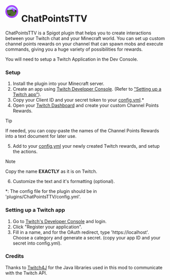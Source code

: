 <img src="icon.png" style="width: 40px; float: left; padding-right: 10px; vertical-align: baseline;"/> <h1>ChatPointsTTV</h1>

ChatPointsTTV is a Spigot plugin that helps you to create interactions between your Twitch chat and your Minecraft world. You can set up custom channel points rewards on your channel that can spawn mobs and execute commands, giving you a huge variety of possibilities for rewards.

You will need to setup a Twitch Application in the Dev Console.

### **Setup**
1. Install the plugin into your Minecraft server.
2. Create an app using [Twitch Developer Console](https://dev.twitch.tv/console). (Refer to ["Setting up a Twitch app"](#setting-up-a-twitch-app)).
3. Copy your Client ID and your secret token to your [config.yml](/src/main/resources/config.yml).*
4. Open your [Twitch Dashboard](https://dashboard.twitch.tv) and create your custom Channel Points Rewards.
> [!TIP]
>  If needed, you can copy-paste the names of the Channel Points Rewards into a text document for later use.
  
5. Add to your [config.yml](/src/main/resources/config.yml) your newly created Twitch rewards, and setup the actions.
> [!NOTE]
> Copy the name **EXACTLY** as it is on Twitch.
  
6. Customize the text and it's formatting (optional).

*: The config file for the plugin should be in 'plugins/ChatPointsTTV/config.yml'.

### **Setting up a Twitch app**
1. Go to [Twitch's Developer Console](https://dev.twitch.tv/console) and login.
2. Click "Register your application".
3. Fill in a name, and for the OAuth redirect, type 'https://localhost'. Choose a category and generate a secret. (copy your app ID and your secret into config.yml).

### **Credits**
Thanks to [Twitch4J](https://twitch4j.github.io/) for the Java libraries used in this mod to communicate with the Twitch API.

